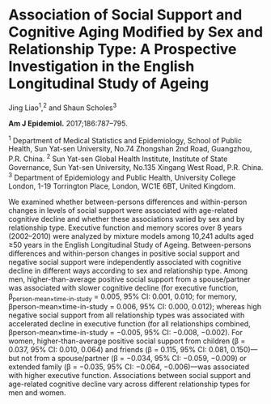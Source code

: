 # **Association of Social Support and Cognitive Aging Modified by Sex and Relationship Type: A Prospective Investigation in the English Longitudinal Study of Ageing**

Jing Liao<sup>1</sup>,<sup>2</sup> and Shaun Scholes<sup>3</sup> 

**Am J Epidemiol.** 2017;186:787–795.

<sup>1</sup> Department of Medical Statistics and Epidemiology, School of Public Health, Sun Yat-sen University, No.74 Zhongshan 2nd Road, Guangzhou, P.R. China. 
<sup>2</sup> Sun Yat-sen Global Health Institute, Institute of State Governance, Sun Yat-sen University, No.135 Xingang West Road, P.R. China.
<sup>3</sup> Department of Epidemiology and Public Health, University College London, 1-19 Torrington Place, London, WC1E 6BT, United Kingdom.

We examined whether between-persons differences and within-person changes in levels of social support were
associated with age-related cognitive decline and whether these associations varied by sex and by relationship
type. Executive function and memory scores over 8 years (2002–2010) were analyzed by mixture models among
10,241 adults aged ≥50 years in the English Longitudinal Study of Ageing. Between-persons differences and
within-person changes in positive social support and negative social support were independently associated with
cognitive decline in different ways according to sex and relationship type. Among men, higher-than-average positive
social support from a spouse/partner was associated with slower cognitive decline (for executive function,
β<sub>person-mean×time-in-study</sub> = 0.005, 95% CI: 0.001, 0.010; for memory, βperson-mean×time-in-study = 0.006, 95% CI: 0.000,
0.012); whereas high negative social support from all relationship types was associated with accelerated decline in
executive function (for all relationships combined, βperson-mean×time-in-study = −0.005, 95% CI: −0.008, −0.002). For
women, higher-than-average positive social support from children (β = 0.037, 95% CI: 0.010, 0.064) and friends
(β = 0.115, 95% CI: 0.081, 0.150)—but not from a spouse/partner (β = −0.034, 95% CI: −0.059, −0.009) or extended
family (β = −0.035, 95% CI: −0.064, −0.006)—was associated with higher executive function. Associations
between social support and age-related cognitive decline vary across different relationship types for men and
women.

